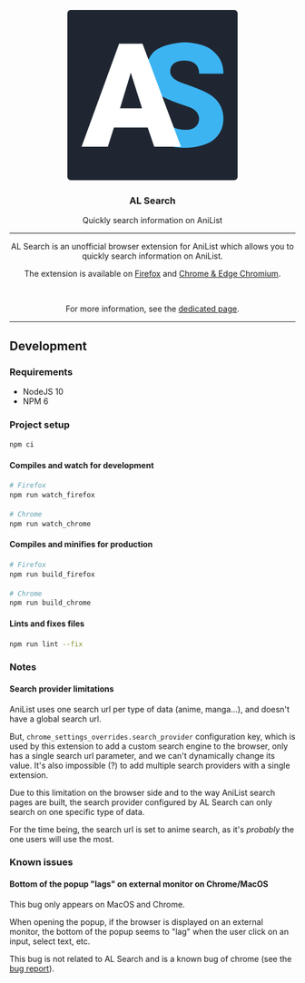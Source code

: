 <p align="center"><img src="./public/logo.svg"></p>
<h3 align="center">AL Search</h3>
<p align="center">Quickly search information on AniList</p>

<hr>

<p align="center">AL Search is an unofficial browser extension for AniList which allows you to quickly search information on AniList.</p>
<p align="center">The extension is available on <a href="https://addons.mozilla.org/en-US/firefox/addon/al-search/" title="See AL Search on Firefox">Firefox</a> and <a href="https://chrome.google.com/webstore/detail/cfgahmhilacehicbomiciimpemjhpalc" title="See AL Search on Chrome & Edge Chromium">Chrome & Edge Chromium</a>.</p>

<br>

<p align="center">For more information, see the <a href="https://yellowfish085.github.io/al-search/" title="AL Search">dedicated page</a>.

<hr>

## Development

### Requirements

- NodeJS 10
- NPM 6

### Project setup
```bash
npm ci
```

#### Compiles and watch for development
```bash
# Firefox
npm run watch_firefox

# Chrome
npm run watch_chrome
```

#### Compiles and minifies for production
```bash
# Firefox
npm run build_firefox

# Chrome
npm run build_chrome
```

#### Lints and fixes files
```bash
npm run lint --fix
```

### Notes

#### Search provider limitations

AniList uses one search url per type of data (anime, manga...), and doesn't have a global search url.

But, `chrome_settings_overrides.search_provider` configuration key, which is used by this extension to add a custom search engine to the browser, only has a single search url parameter, and we can't dynamically change its value. It's also impossible (?) to add multiple search providers with a single extension.

Due to this limitation on the browser side and to the way AniList search pages are built, the search provider configured by AL Search can only search on one specific type of data.

For the time being, the search url is set to anime search, as it's _probably_ the one users will use the most.

### Known issues

#### Bottom of the popup "lags" on external monitor on Chrome/MacOS

This bug only appears on MacOS and Chrome.

When opening the popup, if the browser is displayed on an external monitor, the bottom of the popup seems to "lag" when the user click on an input, select text, etc.

This bug is not related to AL Search and is a known bug of chrome (see the [bug report](https://bugs.chromium.org/p/chromium/issues/detail?id=971701&q=component%3APlatform%3EExtensions%20Lag&colspec=ID%20Pri%20M%20Stars%20ReleaseBlock%20Component%20Status%20Owner%20Summary%20OS%20Modified)).
